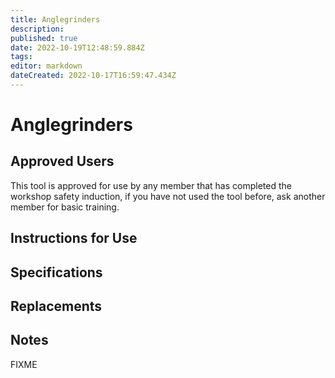```yaml
---
title: Anglegrinders
description: 
published: true
date: 2022-10-19T12:48:59.884Z
tags: 
editor: markdown
dateCreated: 2022-10-17T16:59:47.434Z
---
```


# Anglegrinders

## Approved Users

This tool is approved for use by any member that has completed the workshop safety induction, if you have not used the tool before, ask another member for basic training.

## Instructions for Use

## Specifications

## Replacements

## Notes

FIXME
